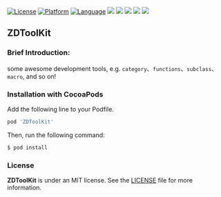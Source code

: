 [![License](https://img.shields.io/badge/license-MIT-blue.svg?style=flat)](https://opensource.org/licenses/MIT)
[![Platform](https://img.shields.io/badge/platform-iOS-lightgrey.svg?style=flat)](#)
[![Language](http://img.shields.io/badge/language-objc-brightgreen.svg?style=flat)](https://developer.apple.com/library/mac/documentation/Cocoa/Conceptual/ProgrammingWithObjectiveC/Introduction/Introduction.html)
[![](http://img.shields.io/travis/faimin/ZDToolKit.svg?style=flat)](https://travis-ci.org/faimin/ZDToolKit)
![](https://img.shields.io/cocoapods/v/ZDToolKit.svg?style=flat)
![](https://img.shields.io/cocoapods/dt/ZDToolKit.svg)
![](https://img.shields.io/cocoapods/dm/ZDToolKit.svg)
![](https://img.shields.io/cocoapods/dw/ZDToolKit.svg)

## ZDToolKit

### Brief Introduction:

some awesome development tools, e.g. `category`、`functions`、`subclass`、`macro`, and so on!

### Installation with CocoaPods

Add the following line to your Podfile.

```ruby
pod 'ZDToolKit'
```

Then, run the following command:

```ruby
$ pod install
```

### License

**ZDToolKit** is under an MIT license. See the [LICENSE](https://github.com/faimin/ZDToolKit/blob/master/LICENSE) file for more information.
